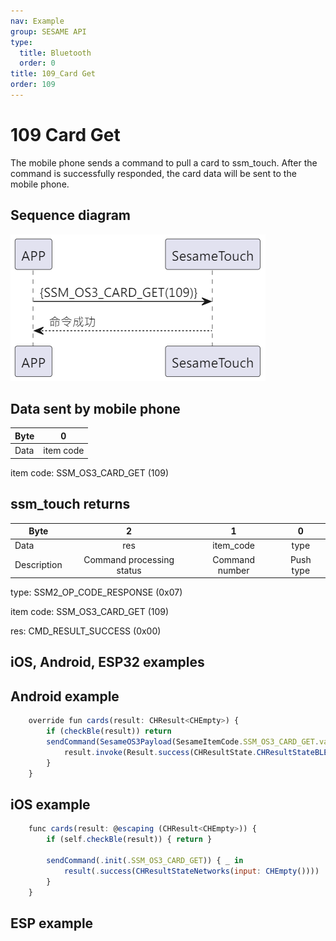 ```yaml
---
nav: Example
group: SESAME API
type:
  title: Bluetooth
  order: 0
title: 109_Card Get
order: 109
---
```


# 109 Card Get

The mobile phone sends a command to pull a card to ssm_touch. After the command is successfully responded, the card data will be sent to the mobile phone.

## Sequence diagram

<p align="left" >
  <img src="./src/card_get/card_get.png" alt="" title="">
</p>

## Data sent by mobile phone

| Byte |     0     |
| ---- | :-------: |
| Data | item code |

item code: SSM_OS3_CARD_GET (109)

## ssm_touch returns

| Byte |      2       |     1     |    0     |
| ---- | :----------: | :-------: | :------: |
| Data |     res      | item_code |   type   |
| Description | Command processing status | Command number  | Push type |

type: SSM2_OP_CODE_RESPONSE (0x07)

item code: SSM_OS3_CARD_GET (109)

res: CMD_RESULT_SUCCESS (0x00)

## iOS, Android, ESP32 examples
 ## Android example

```jsx | pure
    override fun cards(result: CHResult<CHEmpty>) {
        if (checkBle(result)) return
        sendCommand(SesameOS3Payload(SesameItemCode.SSM_OS3_CARD_GET.value, byteArrayOf())) { res ->
            result.invoke(Result.success(CHResultState.CHResultStateBLE(CHEmpty())))
        }
    }
```

## iOS example

```jsx | pure
    func cards(result: @escaping (CHResult<CHEmpty>)) {
        if (self.checkBle(result)) { return }

        sendCommand(.init(.SSM_OS3_CARD_GET)) { _ in
            result(.success(CHResultStateNetworks(input: CHEmpty())))
        }
    }
```

## ESP example

```jsx | pure

``` 